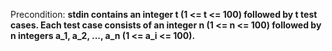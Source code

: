Precondition: **stdin contains an integer t (1 <= t <= 100) followed by t test cases. Each test case consists of an integer n (1 <= n <= 100) followed by n integers a_1, a_2, ..., a_n (1 <= a_i <= 100).**